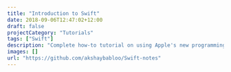 ```yaml
---
title: "Introduction to Swift"
date: 2018-09-06T12:47:02+12:00
draft: false
projectCategory: "Tutorials"
tags: ["Swift"]
description: "Complete how-to tutorial on using Apple's new programming language - Swift."
images: []
url: "https://github.com/akshaybabloo/Swift-notes"
---
```

